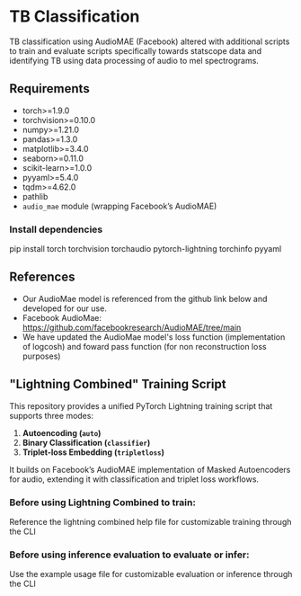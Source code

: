 # TB Classification
TB classification using AudioMAE (Facebook) altered with additional scripts to train and evaluate scripts specifically towards statscope data and identifying TB using data processing of audio to mel spectrograms. 

## Requirements
- torch>=1.9.0  
- torchvision>=0.10.0  
- numpy>=1.21.0  
- pandas>=1.3.0  
- matplotlib>=3.4.0  
- seaborn>=0.11.0  
- scikit-learn>=1.0.0  
- pyyaml>=5.4.0  
- tqdm>=4.62.0  
- pathlib  
- `audio_mae` module (wrapping Facebook’s AudioMAE)

### Install dependencies
pip install torch torchvision torchaudio pytorch-lightning torchinfo pyyaml

## References
* Our AudioMae model is referenced from the github link below and developed for our use.
* Facebook AudioMae: https://github.com/facebookresearch/AudioMAE/tree/main
* We have updated the AudioMae model's loss function (implementation of logcosh) and foward pass function (for non reconstruction loss purposes)

## "Lightning Combined" Training Script
This repository provides a unified PyTorch Lightning training script that supports three modes:

1. **Autoencoding (`auto`)**
2. **Binary Classification (`classifier`)**
3. **Triplet-loss Embedding (`tripletloss`)**

It builds on Facebook’s AudioMAE implementation of Masked Autoencoders for audio, extending it with classification and triplet loss workflows.

### Before using Lightning Combined to train: 
Reference the lightning combined help file for customizable training through the CLI 
### Before using inference evaluation to evaluate or infer: 
Use the example usage file for customizable evaluation or inference through the CLI 

